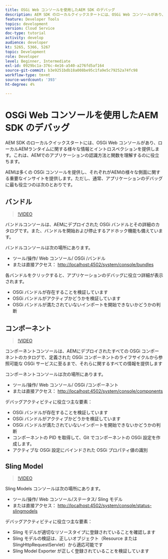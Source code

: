 ```yaml
---
title: OSGi Web コンソールを使用したAEM SDK のデバッグ
description: AEM SDK のローカルクイックスタートには、OSGi Web コンソールがあり、ローカルAEMランタイムに関する様々な情報とイントロスペクションを提供します。これは、AEMでのアプリケーションの認識方法と関数を理解するのに役立ちます。
feature: Developer Tools
topics: development
version: Cloud Service
doc-type: tutorial
activity: develop
audience: developer
kt: 5265, 5366, 5267
topic: Development
role: Developer
level: Beginner, Intermediate
exl-id: 0929bc1a-376c-4e16-a540-a276fd5af164
source-git-commit: b3e9251bdb18a008be95c1fa9e5c79252a74fc98
workflow-type: tm+mt
source-wordcount: '393'
ht-degree: 4%

---
```


# OSGi Web コンソールを使用したAEM SDK のデバッグ

AEM SDK のローカルクイックスタートには、OSGi Web コンソールがあり、ローカルAEMランタイムに関する様々な情報とイントロスペクションを提供します。これは、AEMでのアプリケーションの認識方法と関数を理解するのに役立ちます。

AEMは多くの OSGi コンソールを提供し、それぞれがAEMの様々な側面に関する重要なインサイトを提供します。ただし、通常、アプリケーションのデバッグに最も役立つのは次のとおりです。

## バンドル

>[!VIDEO](https://video.tv.adobe.com/v/34335?quality=12&learn=on)

バンドルコンソールは、AEMにデプロイされた OSGi バンドルとその詳細のカタログです。また、バンドルを開始および停止するアドホック機能も備えています。

バンドルコンソールは次の場所にあります。

+ ツール/操作/ Web コンソール/ OSGi /バンドル
+ または直接アクセス： [http://localhost:4502/system/console/bundles](http://localhost:4502/system/console/bundles)

各バンドルをクリックすると、アプリケーションのデバッグに役立つ詳細が表示されます。

+ OSGi バンドルが存在することを検証しています
+ OSGi バンドルがアクティブかどうかを検証しています
+ OSGi バンドルが満たされていないインポートを開始できないかどうかの判断

## コンポーネント

>[!VIDEO](https://video.tv.adobe.com/v/34336?quality=12&learn=on)

コンポーネントコンソールは、AEMにデプロイされたすべての OSGi コンポーネントのカタログで、定義された OSGi コンポーネントのライフサイクルから参照可能な OSGi サービスに至るまで、それらに関するすべての情報を提供します

コンポーネントコンソールは次の場所にあります。

+ ツール/操作/ Web コンソール/ OSGi /コンポーネント
+ または直接アクセス： [http://localhost:4502/system/console/components](http://localhost:4502/system/console/components)

デバッグアクティビティに役立つ主な要素：

+ OSGi バンドルが存在することを検証しています
+ OSGi バンドルがアクティブかどうかを検証しています
+ OSGi バンドルが満たされていないインポートを開始できないかどうかの判断
+ コンポーネントの PID を取得して、Git でコンポーネントの OSGi 設定を作成します。
+ アクティブな OSGi 設定にバインドされた OSGi プロパティ値の識別

## Sling Model

>[!VIDEO](https://video.tv.adobe.com/v/34337?quality=12&learn=on)

Sling Models コンソールは次の場所にあります。

+ ツール/操作/ Web コンソール/ステータス/ Sling モデル
+ または直接アクセス： [http://localhost:4502/system/console/status-slingmodels](http://localhost:4502/system/console/status-slingmodels)

デバッグアクティビティに役立つ主な要素：

+ Sling モデルが適切なリソースタイプに登録されていることを確認します
+ Sling モデルの検証は、正しいオブジェクト（Resource または SlingHttpRequestServlet）から適応可能です
+ Sling Model Exporter が正しく登録されていることを検証しています
